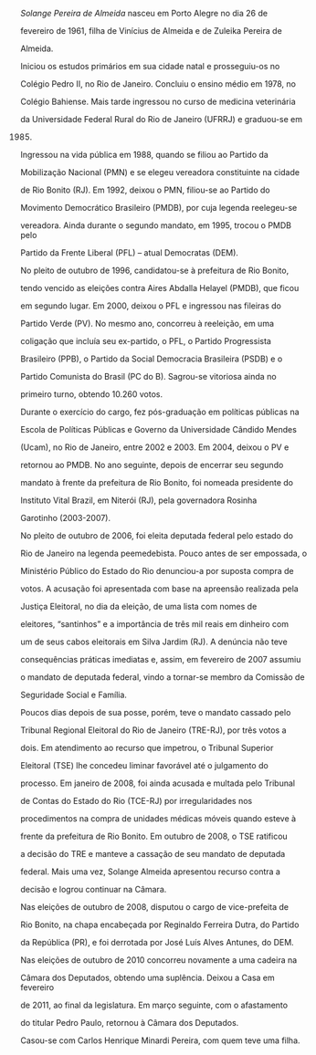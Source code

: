 

*Solange Pereira de Almeida* nasceu em Porto Alegre no dia 26 de

fevereiro de 1961, filha de Vinícius de Almeida e de Zuleika Pereira de

Almeida.



Iniciou os estudos primários em sua cidade natal e prosseguiu-os no

Colégio Pedro II, no Rio de Janeiro. Concluiu o ensino médio em 1978, no

Colégio Bahiense. Mais tarde ingressou no curso de medicina veterinária

da Universidade Federal Rural do Rio de Janeiro (UFRRJ) e graduou-se em

1985.



Ingressou na vida pública em 1988, quando se filiou ao Partido da

Mobilização Nacional (PMN) e se elegeu vereadora constituinte na cidade

de Rio Bonito (RJ). Em 1992, deixou o PMN, filiou-se ao Partido do

Movimento Democrático Brasileiro (PMDB), por cuja legenda reelegeu-se

vereadora. Ainda durante o segundo mandato, em 1995, trocou o PMDB pelo

Partido da Frente Liberal (PFL) – atual Democratas (DEM).



No pleito de outubro de 1996, candidatou-se à prefeitura de Rio Bonito,

tendo vencido as eleições contra Aires Abdalla Helayel (PMDB), que ficou

em segundo lugar. Em 2000, deixou o PFL e ingressou nas fileiras do

Partido Verde (PV). No mesmo ano, concorreu à reeleição, em uma

coligação que incluía seu ex-partido, o PFL, o Partido Progressista

Brasileiro (PPB), o Partido da Social Democracia Brasileira (PSDB) e o

Partido Comunista do Brasil (PC do B). Sagrou-se vitoriosa ainda no

primeiro turno, obtendo 10.260 votos.



Durante o exercício do cargo, fez pós-graduação em políticas públicas na

Escola de Políticas Públicas e Governo da Universidade Cândido Mendes

(Ucam), no Rio de Janeiro, entre 2002 e 2003. Em 2004, deixou o PV e

retornou ao PMDB. No ano seguinte, depois de encerrar seu segundo

mandato à frente da prefeitura de Rio Bonito, foi nomeada presidente do

Instituto Vital Brazil, em Niterói (RJ), pela governadora Rosinha

Garotinho (2003-2007).



No pleito de outubro de 2006, foi eleita deputada federal pelo estado do

Rio de Janeiro na legenda peemedebista. Pouco antes de ser empossada, o

Ministério Público do Estado do Rio denunciou-a por suposta compra de

votos. A acusação foi apresentada com base na apreensão realizada pela

Justiça Eleitoral, no dia da eleição, de uma lista com nomes de

eleitores, “santinhos” e a importância de três mil reais em dinheiro com

um de seus cabos eleitorais em Silva Jardim (RJ). A denúncia não teve

consequências práticas imediatas e, assim, em fevereiro de 2007 assumiu

o mandato de deputada federal, vindo a tornar-se membro da Comissão de

Seguridade Social e Família.



Poucos dias depois de sua posse, porém, teve o mandato cassado pelo

Tribunal Regional Eleitoral do Rio de Janeiro (TRE-RJ), por três votos a

dois. Em atendimento ao recurso que impetrou, o Tribunal Superior

Eleitoral (TSE) lhe concedeu liminar favorável até o julgamento do

processo. Em janeiro de 2008, foi ainda acusada e multada pelo Tribunal

de Contas do Estado do Rio (TCE-RJ) por irregularidades nos

procedimentos na compra de unidades médicas móveis quando esteve à

frente da prefeitura de Rio Bonito. Em outubro de 2008, o TSE ratificou

a decisão do TRE e manteve a cassação de seu mandato de deputada

federal. Mais uma vez, Solange Almeida apresentou recurso contra a

decisão e logrou continuar na Câmara.



Nas eleições de outubro de 2008, disputou o cargo de vice-prefeita de

Rio Bonito, na chapa encabeçada por Reginaldo Ferreira Dutra, do Partido

da República (PR), e foi derrotada por José Luís Alves Antunes, do DEM.



Nas eleições de outubro de 2010 concorreu novamente a uma cadeira na

Câmara dos Deputados, obtendo uma suplência. Deixou a Casa em fevereiro

de 2011, ao final da legislatura. Em março seguinte, com o afastamento

do titular Pedro Paulo, retornou à Câmara dos Deputados.



Casou-se com Carlos Henrique Minardi Pereira, com quem teve uma filha.



